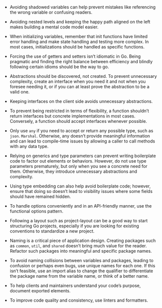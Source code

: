 - Avoiding shadowed variables can help prevent mistakes like referencing the wrong variable or confusing readers.

-  Avoiding nested levels and keeping the happy path aligned on the left makes building a mental code model easier.

- When initializing variables, remember that init functions have limited error handling and make state handling and testing more complex. In most cases, initializations should be handled as specific functions.

- Forcing the use of getters and setters isn’t idiomatic in Go. Being pragmatic and finding the right balance between efficiency and blindly following certain idioms should be the way to go.

- Abstractions should be discovered, not created. To prevent unnecessary complexity, create an interface when you need it and not when you foresee needing it, or if you can at least prove the abstraction to be a valid one.

- Keeping interfaces on the client side avoids unnecessary abstractions.

- To prevent being restricted in terms of flexibility, a function shouldn’t return interfaces but concrete implementations in most cases. Conversely, a function should accept interfaces whenever possible.

- Only use `any` if you need to accept or return any possible type, such as `json`. `Marshal`. Otherwise, any doesn’t provide meaningful information and can lead to compile-time issues by allowing a caller to call methods with any data type.

- Relying on generics and type parameters can prevent writing boilerplate code to factor out elements or behaviors. However, do not use type parameters prematurely, but only when you see a concrete need for them. Otherwise, they introduce unnecessary abstractions and complexity.

- Using type embedding can also help avoid boilerplate code; however, ensure that doing so doesn’t lead to visibility issues where some fields should have remained hidden.

- To handle options conveniently and in an API-friendly manner, use the functional options pattern.

- Following a layout such as project-layout can be a good way to start structuring Go projects, especially if you are looking for existing conventions to standardize a new project.

- Naming is a critical piece of application design. Creating packages such as `common`, `util`, and `shared` doesn’t bring much value for the reader. Refactor such packages into meaningful and specific package names.

- To avoid naming collisions between variables and packages, leading to confusion or perhaps even bugs, use unique names for each one. If this isn’t feasible, use an import alias to change the qualifier to differentiate the package name from the variable name, or think of a better name.

- To help clients and maintainers understand your code’s purpose, document exported elements.

- To improve code quality and consistency, use linters and formatters.